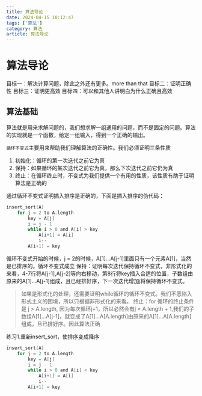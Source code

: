 ```yaml
---
title: 算法导论
date: 2024-04-15 10:12:47
tags: ['算法']
category: 算法
article: 算法导论
---
```


# 算法导论

目标一：解决计算问题，除此之外还有更多。more than that
目标二：证明正确性
目标三：证明更高效
目标四：可以和其他人讲明白为什么正确且高效


## 算法基础

算法就是用来求解问题的，我们想求解一组通用的问题，而不是固定的问题。算法的实现就是一个函数，给定一组输入，得到一个正确的输出。

`循环不变式`主要用来帮助我们理解算法的正确性。我们必须证明三条性质
1. 初始化：循环的第一次迭代之前它为真
2. 保持：如果循环的某次迭代之前它为真，那么下次迭代之前它仍为真
3. 终止：在循环终止时，不变式为我们提供一个有用的性质，该性质有助于证明算法是正确的

通过循环不变式证明插入排序是正确的，下面是插入排序的伪代码：
```c
insert_sort(A)
    for j = 2 to A.length
        key = A[j]
        i = j - 1
        while i > 0 and A[i] > key
            A[i+1] = A[i]
            i--
        A[i+1] = key
```

循环不变式开始的时候，j = 2的时候，A[1]...A[j-1]里面只有一个元素A[1]，当然是已排序的。循环不变式成立
保持：证明每次迭代保持循环不变式，非形式化的来看，4-7行将A[j-1],A[j-2]等向右移动，第8行将key插入合适的位置，子数组由原来的A[1]...A[j-1]组成，且已经排好序，下一次迭代增加j将保持循环不变式。
> 如果是形式化的处理，还需要证明while循环的循环不变式。我们不愿陷入形式主义的困境，所以只根据非形式化的来看。
终止：for 循环的终止条件是 j > A.length, 因为每次循环j+1，所以必然会有j = A.length + 1,我们的子数组A[1]...A[j-1]，就变成了A[1]...A[A.length]由原来的A[1]...A[A.length]组成，且已排好序。因此算法正确

练习1.重新insert_sort，使排序变成降序
```c
insert_sort(A)
    for j = 2 to A.length
        key = A[j]
        i = j - 1
        while i > 0 and A[i] < key
            A[i+1] = A[i]
            i--
        A[i+1] = key
```

